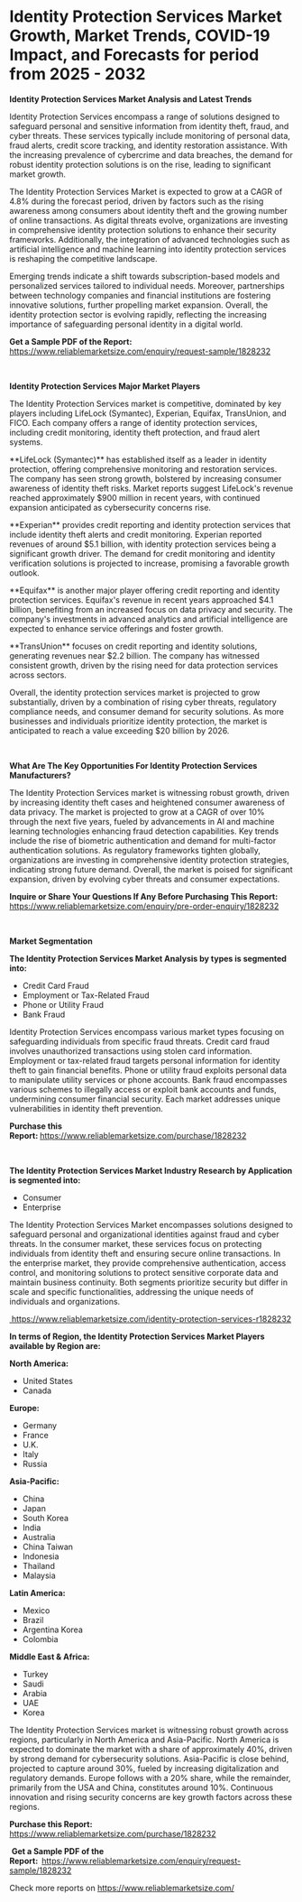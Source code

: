 <p><h1>Identity Protection Services Market Growth, Market Trends, COVID-19 Impact, and Forecasts for period from 2025 - 2032</h1></p><p><strong>Identity Protection Services Market Analysis and Latest Trends</strong></p>
<p><p>Identity Protection Services encompass a range of solutions designed to safeguard personal and sensitive information from identity theft, fraud, and cyber threats. These services typically include monitoring of personal data, fraud alerts, credit score tracking, and identity restoration assistance. With the increasing prevalence of cybercrime and data breaches, the demand for robust identity protection solutions is on the rise, leading to significant market growth.</p><p>The Identity Protection Services Market is expected to grow at a CAGR of 4.8% during the forecast period, driven by factors such as the rising awareness among consumers about identity theft and the growing number of online transactions. As digital threats evolve, organizations are investing in comprehensive identity protection solutions to enhance their security frameworks. Additionally, the integration of advanced technologies such as artificial intelligence and machine learning into identity protection services is reshaping the competitive landscape. </p><p>Emerging trends indicate a shift towards subscription-based models and personalized services tailored to individual needs. Moreover, partnerships between technology companies and financial institutions are fostering innovative solutions, further propelling market expansion. Overall, the identity protection sector is evolving rapidly, reflecting the increasing importance of safeguarding personal identity in a digital world.</p></p>
<p><strong>Get a Sample PDF of the Report:&nbsp;</strong> <a href="https://www.reliablemarketsize.com/enquiry/request-sample/1828232?utm_campaign=3104&utm_medium=2&utm_source=Github&utm_content=ia&utm_term=09032025&utm_id=identity-protection-services">https://www.reliablemarketsize.com/enquiry/request-sample/1828232</a></p>
<p>&nbsp;</p>
<p><strong>Identity Protection Services Major Market Players</strong></p>
<p><p>The Identity Protection Services market is competitive, dominated by key players including LifeLock (Symantec), Experian, Equifax, TransUnion, and FICO. Each company offers a range of identity protection services, including credit monitoring, identity theft protection, and fraud alert systems.</p><p>**LifeLock (Symantec)** has established itself as a leader in identity protection, offering comprehensive monitoring and restoration services. The company has seen strong growth, bolstered by increasing consumer awareness of identity theft risks. Market reports suggest LifeLock's revenue reached approximately $900 million in recent years, with continued expansion anticipated as cybersecurity concerns rise.</p><p>**Experian** provides credit reporting and identity protection services that include identity theft alerts and credit monitoring. Experian reported revenues of around $5.1 billion, with identity protection services being a significant growth driver. The demand for credit monitoring and identity verification solutions is projected to increase, promising a favorable growth outlook.</p><p>**Equifax** is another major player offering credit reporting and identity protection services. Equifax's revenue in recent years approached $4.1 billion, benefiting from an increased focus on data privacy and security. The company's investments in advanced analytics and artificial intelligence are expected to enhance service offerings and foster growth.</p><p>**TransUnion** focuses on credit reporting and identity solutions, generating revenues near $2.2 billion. The company has witnessed consistent growth, driven by the rising need for data protection services across sectors.</p><p>Overall, the identity protection services market is projected to grow substantially, driven by a combination of rising cyber threats, regulatory compliance needs, and consumer demand for security solutions. As more businesses and individuals prioritize identity protection, the market is anticipated to reach a value exceeding $20 billion by 2026.</p></p>
<p>&nbsp;</p>
<p><strong>What Are The Key Opportunities For Identity Protection Services Manufacturers?</strong></p>
<p><p>The Identity Protection Services market is witnessing robust growth, driven by increasing identity theft cases and heightened consumer awareness of data privacy. The market is projected to grow at a CAGR of over 10% through the next five years, fueled by advancements in AI and machine learning technologies enhancing fraud detection capabilities. Key trends include the rise of biometric authentication and demand for multi-factor authentication solutions. As regulatory frameworks tighten globally, organizations are investing in comprehensive identity protection strategies, indicating strong future demand. Overall, the market is poised for significant expansion, driven by evolving cyber threats and consumer expectations.</p></p>
<p><strong>Inquire or Share Your Questions If Any Before Purchasing This Report:</strong> <a href="https://www.reliablemarketsize.com/enquiry/pre-order-enquiry/1828232?utm_campaign=3104&utm_medium=2&utm_source=Github&utm_content=ia&utm_term=09032025&utm_id=identity-protection-services">https://www.reliablemarketsize.com/enquiry/pre-order-enquiry/1828232</a></p>
<p>&nbsp;</p>
<p><strong>Market Segmentation</strong></p>
<p><strong>The Identity Protection Services Market Analysis by types is segmented into:</strong></p>
<p><ul><li>Credit Card Fraud</li><li>Employment or Tax-Related Fraud</li><li>Phone or Utility Fraud</li><li>Bank Fraud</li></ul></p>
<p><p>Identity Protection Services encompass various market types focusing on safeguarding individuals from specific fraud threats. Credit card fraud involves unauthorized transactions using stolen card information. Employment or tax-related fraud targets personal information for identity theft to gain financial benefits. Phone or utility fraud exploits personal data to manipulate utility services or phone accounts. Bank fraud encompasses various schemes to illegally access or exploit bank accounts and funds, undermining consumer financial security. Each market addresses unique vulnerabilities in identity theft prevention.</p></p>
<p><strong>Purchase this Report:&nbsp;</strong><a href="https://www.reliablemarketsize.com/purchase/1828232?utm_campaign=3104&utm_medium=2&utm_source=Github&utm_content=ia&utm_term=09032025&utm_id=identity-protection-services">https://www.reliablemarketsize.com/purchase/1828232</a></p>
<p>&nbsp;</p>
<p><strong>The Identity Protection Services Market Industry Research by Application is segmented into:</strong></p>
<p><ul><li>Consumer</li><li>Enterprise</li></ul></p>
<p><p>The Identity Protection Services Market encompasses solutions designed to safeguard personal and organizational identities against fraud and cyber threats. In the consumer market, these services focus on protecting individuals from identity theft and ensuring secure online transactions. In the enterprise market, they provide comprehensive authentication, access control, and monitoring solutions to protect sensitive corporate data and maintain business continuity. Both segments prioritize security but differ in scale and specific functionalities, addressing the unique needs of individuals and organizations.</p></p>
<p><a href="https://www.reliablemarketsize.com/identity-protection-services-r1828232?utm_campaign=3104&utm_medium=2&utm_source=Github&utm_content=ia&utm_term=09032025&utm_id=identity-protection-services">&nbsp;https://www.reliablemarketsize.com/identity-protection-services-r1828232</a></p>
<p><strong>In terms of Region, the Identity Protection Services Market Players available by Region are:</strong></p>
<p>
    <p> <strong> North America: </strong>
        <ul>
            <li>United States</li>
            <li>Canada</li>
        </ul>
        </p> 
    <p> <strong> Europe: </strong>
        <ul>
            <li>Germany</li>
            <li>France</li>
            <li>U.K.</li>
            <li>Italy</li>
            <li>Russia</li>
        </ul>
        </p> 
    <p> <strong> Asia-Pacific: </strong>
        <ul>
            <li>China</li>
            <li>Japan</li>
            <li>South Korea</li>
            <li>India</li>
            <li>Australia</li>
            <li>China Taiwan</li>
            <li>Indonesia</li>
            <li>Thailand</li>
            <li>Malaysia</li>
        </ul>
        </p> 
    <p> <strong> Latin America: </strong>
        <ul>
            <li>Mexico</li>
            <li>Brazil</li>
            <li>Argentina Korea</li>
            <li>Colombia</li>
        </ul>
        </p> 
    <p> <strong> Middle East & Africa: </strong>
        <ul>
            <li>Turkey</li>
            <li>Saudi</li>
            <li>Arabia</li>
            <li>UAE</li>
            <li>Korea</li>
        </ul>
    </p>
    </p>
<p><p>The Identity Protection Services market is witnessing robust growth across regions, particularly in North America and Asia-Pacific. North America is expected to dominate the market with a share of approximately 40%, driven by strong demand for cybersecurity solutions. Asia-Pacific is close behind, projected to capture around 30%, fueled by increasing digitalization and regulatory demands. Europe follows with a 20% share, while the remainder, primarily from the USA and China, constitutes around 10%. Continuous innovation and rising security concerns are key growth factors across these regions.</p></p>
<p><strong>Purchase this Report: </strong><a href="https://www.reliablemarketsize.com/purchase/1828232?utm_campaign=3104&utm_medium=2&utm_source=Github&utm_content=ia&utm_term=09032025&utm_id=identity-protection-services">https://www.reliablemarketsize.com/purchase/1828232</a></p>
<p>&nbsp;<strong>Get a Sample PDF of the Report:&nbsp;&nbsp;</strong><a href="https://www.reliablemarketsize.com/enquiry/request-sample/1828232?utm_campaign=3104&utm_medium=2&utm_source=Github&utm_content=ia&utm_term=09032025&utm_id=identity-protection-services">https://www.reliablemarketsize.com/enquiry/request-sample/1828232</a></p>
<p><strong></strong></p>
<p>Check more reports on <a href="https://www.reliablemarketsize.com/?utm_campaign=3104&utm_medium=2&utm_source=Github&utm_content=ia&utm_term=09032025&utm_id=identity-protection-services">https://www.reliablemarketsize.com/</a></p>